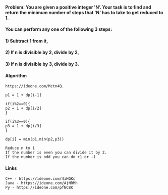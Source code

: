 #### Problem: You are given a positive integer 'N’. Your task is to find and return the minimum number of steps that 'N' has to take to get reduced to 1. 
#### You can perform any one of the following 3 steps:

#### 1) Subtract 1 from it,
#### 2) If n is divisible by 2, divide by 2,
#### 3) If n is divisible by 3, divide by 3.

#### Algorithm

    https://ideone.com/Mctn4Q.  

    p1 = 1 + dp[i-1]

    if(i%2==0){
    p2 = 1 + dp[i/2]
    }

    if(i%3==0){
    p3 = 1 + dp[i/3]
    }

    dp[i] = min(p1,min(p2,p3)) 

    Reduce n to 1 
    If the number is even you can divide it by 2. 
    If the number is odd you can do +1 or -1 

#### Links

    C++ - https://ideone.com/4iHGKc
    Java - https://ideone.com/AjNRMh
    Py - https://ideone.com/pfNC8K

